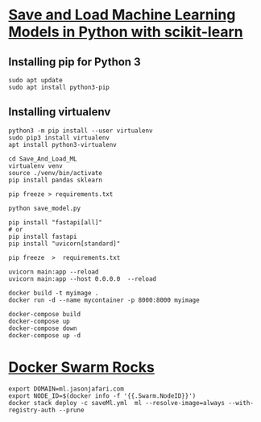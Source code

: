 # [Save and Load Machine Learning Models in Python with scikit-learn](https://machinelearningmastery.com/save-load-machine-learning-models-python-scikit-learn/)

## Installing pip for Python 3
```
sudo apt update
sudo apt install python3-pip
```

## Installing virtualenv
```
python3 -m pip install --user virtualenv
sudo pip3 install virtualenv
apt install python3-virtualenv
```

```
cd Save_And_Load_ML
virtualenv venv
source ./venv/bin/activate
pip install pandas sklearn

pip freeze > requirements.txt

```

```
python save_model.py
```

```
pip install "fastapi[all]"
# or
pip install fastapi
pip install "uvicorn[standard]"

pip freeze  >  requirements.txt

```

```
uvicorn main:app --reload
uvicorn main:app --host 0.0.0.0  --reload
```


```
docker build -t myimage .
docker run -d --name mycontainer -p 8000:8000 myimage
```

```
docker-compose build
docker-compose up
docker-compose down
docker-compose up -d
```

# [Docker Swarm Rocks](https://dockerswarm.rocks/)

```
export DOMAIN=ml.jasonjafari.com
export NODE_ID=$(docker info -f '{{.Swarm.NodeID}}')
docker stack deploy -c saveMl.yml  ml --resolve-image=always --with-registry-auth --prune
```
